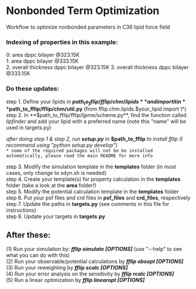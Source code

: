# Nonbonded Term Optimization

Workflow to optimize nonbonded parameters in C36 lipid force field

<h3> Indexing of properties in this example:</h3>

0: area dppc bilayer @323.15K  
1: area dppc bilayer @333.15K  
2. overall thickness dppc bilayer @323.15K
3. overall thickness dppc bilayer @333.15K  

<h3> Do these updates:</h3>

step 1. Define your lipids in **$path_to_fflip/fflip/chm/lipids** and import it in **$path_to_fflip/fflip/chm/util.py** (from fflip.chm.lipids.$your_lipid import \*)  
step 2. In **$path_to_fflip/fflip/ljpme/scheme.py**, find the function called *lipfinder* and add your lipid with a preferred name (note this "name" will be used in targets.py)

*after doing step 1 & step 2, run **setup.py*** in **$path_to_fflip** *to install fflip (I recommend using "python setup.py develop")*   
`* some of the required packages will not be be installed automatically, please read the main README for more info` 

step 3. Modify the simulation template in the **templates** folder (in most cases, only change to sdyn.sh is needed)  
step 4. Create your template(s) for property calculation in the **templates** folder (take a look at the **area** folder!)  
step 5. Modify the potential calculation template in the **templates** folder  
step 6. Put your psf files and crd files in **psf_files** and **crd_files**, respectively  
step 7. Update the paths in **targets.py** (see comments in this file for instructions)  
step 8. Update your targets in **targets.py**

<h2> After these:</h2>

(1) Run your simulation by: ***fflip simulate [OPTIONS]*** (use "--help" to see what you can do with this)  
(2) Run your observable/potential calculations by ***fflip obsopt [OPTIONS]***  
(3) Run your reweighting by ***fflip scalc [OPTIONS]***  
(4) Run your error analysis on the sensitivity by ***fflip rcalc [OPTIONS]***  
(5) Run a linear optimization by ***fflip linearopt [OPTIONS]***
